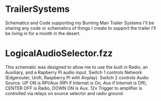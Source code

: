 # TrailerSystems
Schematics and Code supporting my Burning Man Trailer Systems
I'll be sharing any code or schematics of things I create to support the trailer I'll be living in for a month in the desert.

# LogicalAudioSelector.fzz
This schematic was designed to allow me to use the built in Radio, an Auxiliary, and a Rapberry Pi audio input.  Switch 1 controls Network (Edgerouter, Unifi, Raspberry Pi with Airplay).  Switch 2 controls Audio Source.  UP ON is RPI/Aux (RPI if Internet is On, Aux if Internet is Off), CENTER OFF is Radio, DOWN ON is Aux.  12v Trigger to amplifier is controlled via relays on source selector and radio ground.
